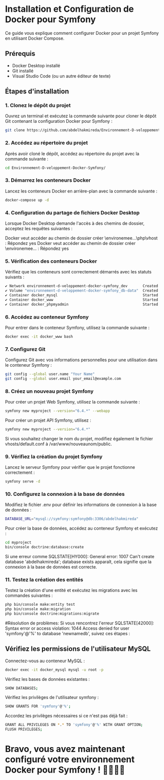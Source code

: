 # Installation et Configuration de Docker pour Symfony

Ce guide vous explique comment configurer Docker pour un projet Symfony en utilisant Docker Compose.

## Prérequis

- Docker Desktop installé
- Git installé
- Visual Studio Code (ou un autre éditeur de texte)

## Étapes d'installation

### 1. Clonez le dépôt du projet

Ouvrez un terminal et exécutez la commande suivante pour cloner le dépôt Git contenant la configuration Docker pour Symfony :

```bash
git clone https://github.com/abdelhakmireda/Environnement-D-veloppement-Docker-Symfony.git
```
### 2. Accédez au répertoire du projet

Après avoir cloné le dépôt, accédez au répertoire du projet avec la commande suivante :
```bash
cd Environnement-D-veloppement-Docker-Symfony/
```
### 3. Démarrez les conteneurs Docker
Lancez les conteneurs Docker en arrière-plan avec la commande suivante :
```bash
docker-compose up -d
```
### 4. Configuration du partage de fichiers Docker Desktop
Lorsque Docker Desktop demande l'accès à des chemins de dossier, acceptez les requêtes suivantes :

 Docker veut accéder au chemin de dossier créer \environemee...\php\vhost : Répondez yes
 Docker veut accéder au chemin de dossier créer \environemee... : Répondez yes
 
 ### 5. Vérification des conteneurs Docker
 Vérifiez que les conteneurs sont correctement démarrés avec les statuts suivants :
 ```bash
✔ Network environnement-d-veloppement-docker-symfony_dev       Created
✔ Volume "environnement-d-veloppement-docker-symfony_db-data"  Created
✔ Container docker_mysql                                       Started
✔ Container docker_www                                         Started
✔ Container docker_phpmyadmin                                  Started
```

 ### 6. Accédez au conteneur Symfony
Pour entrer dans le conteneur Symfony, utilisez la commande suivante :
 ```bash
docker exec -it docker_www bash
```
### 7. Configurez Git
Configurez Git avec vos informations personnelles pour une utilisation dans le conteneur Symfony :
 ```bash
git config --global user.name "Your Name"
git config --global user.email your_email@example.com
```
### 8. Créez un nouveau projet Symfony
Pour créer un projet Web Symfony, utilisez la commande suivante :
 ```bash
symfony new myproject --version="6.4.*" --webapp
```
Pour créer un projet API Symfony, utilisez :
 ```bash
symfony new myproject --version="6.4.*"
 ```
Si vous souhaitez changer le nom du projet, modifiez également le fichier vhosts/default.conf à /var/www/nouveaunom/public.
### 9. Vérifiez la création du projet Symfony
Lancez le serveur Symfony pour vérifier que le projet fonctionne correctement :
 ```bash
symfony serve -d
 ```
### 10. Configurez la connexion à la base de données
Modifiez le fichier .env pour définir les informations de connexion à la base de données :
 ```bash
DATABASE_URL="mysql://symfony:symfony@db:3306/abdelhakmireda"
 ```
Pour créer la base de données, accédez au conteneur Symfony et exécutez :
 ```bash
cd myproject
bin/console doctrine:database:create
 ```
Si une erreur comme SQLSTATE[HY000]: General error: 1007 Can't create database 'abdelhakmireda'; database exists apparaît, cela signifie que la connexion à la base de données est correcte.
### 11. Testez la création des entités
Testez la création d'une entité et exécutez les migrations avec les commandes suivantes :
 ```bash
php bin/console make:entity test
php bin/console make:migration
php bin/console doctrine:migrations:migrate
 ```
#Résolution de problèmes:
Si vous rencontrez l'erreur SQLSTATE[42000]: Syntax error or access violation: 1044 Access denied for user 'symfony'@'%' to database 'newnamedb', suivez ces étapes :
## Vérifiez les permissions de l'utilisateur MySQL
Connectez-vous au conteneur MySQL :
```bash
docker exec -it docker_mysql mysql -u root -p
```
Vérifiez les bases de données existantes :
```bash
SHOW DATABASES;
```
Vérifiez les privilèges de l'utilisateur symfony :
```bash
SHOW GRANTS FOR 'symfony'@'%';
```
Accordez les privilèges nécessaires si ce n'est pas déjà fait :
```bash
GRANT ALL PRIVILEGES ON *.* TO 'symfony'@'%' WITH GRANT OPTION;
FLUSH PRIVILEGES;
```
# Bravo, vous avez maintenant configuré votre environnement Docker pour Symfony ! 🥳🫡​🥳​🫡​
